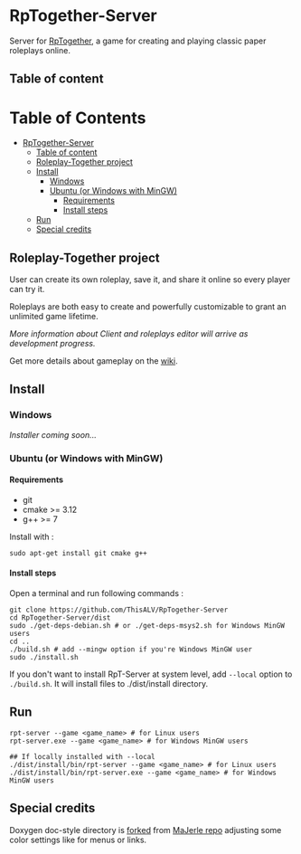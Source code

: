 # RpTogether-Server

Server for [RpTogether](#roleplay-together-project), a game for creating and playing classic paper roleplays online.

## Table of content

Table of Contents
=================

* [RpTogether-Server](#rptogether-server)
  * [Table of content](#table-of-content)
  * [Roleplay-Together project](#roleplay-together-project)
  * [Install](#install)
    * [Windows](#windows)
    * [Ubuntu (or Windows with MinGW)](#ubuntu-or-windows-with-mingw)
      * [Requirements](#requirements)
      * [Install steps](#install-steps)
  * [Run](#run)
  * [Special credits](#special-credits)

## Roleplay-Together project

User can create its own roleplay, save it, and share it online so every player can try it.

Roleplays are both easy to create and powerfully customizable to grant an unlimited game lifetime.

*More information about Client and roleplays editor will arrive as development progress.*

Get more details about gameplay on the [wiki](https://github.com/ThisALV/RpTogether-Server/wiki).

## Install

### Windows

*Installer coming soon...*

### Ubuntu (or Windows with MinGW)

#### Requirements

- git
- cmake >= 3.12
- g++ >= 7

Install with :

```shell
sudo apt-get install git cmake g++
```

#### Install steps

Open a terminal and run following commands :

```shell
git clone https://github.com/ThisALV/RpTogether-Server
cd RpTogether-Server/dist
sudo ./get-deps-debian.sh # or ./get-deps-msys2.sh for Windows MinGW users
cd ..
./build.sh # add --mingw option if you're Windows MinGW user
sudo ./install.sh
```

If you don't want to install RpT-Server at system level, add `--local` option to `./build.sh`.
It will install files to ./dist/install directory.

## Run

```shell
rpt-server --game <game_name> # for Linux users
rpt-server.exe --game <game_name> # for Windows MinGW users

## If locally installed with --local
./dist/install/bin/rpt-server --game <game_name> # for Linux users
./dist/install/bin/rpt-server.exe --game <game_name> # for Windows MinGW users
```

## Special credits

Doxygen doc-style directory is [forked](https://github.com/ThisALV/doxygen-dark-theme) from [MaJerle repo](https://github.com/MaJerle/doxygen-dark-theme) adjusting some color settings like for menus or links.